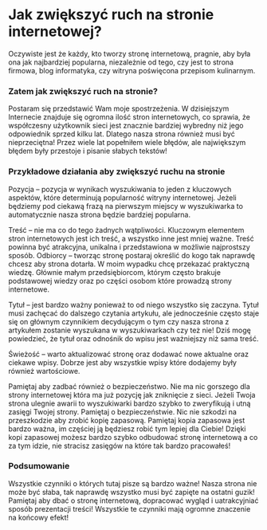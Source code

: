 # Jak zwiększyć ruch na stronie internetowej?
Oczywiste jest że każdy, kto tworzy stronę internetową, pragnie, aby była ona jak najbardziej popularna, niezależnie od tego, czy jest to strona firmowa, blog informatyka, czy witryna poświęcona przepisom kulinarnym.
### Zatem jak zwiększyć ruch na stronie?
Postaram się przedstawić Wam moje spostrzeżenia. W dzisiejszym Internecie znajduje się ogromna ilość stron internetowych, co sprawia, że współczesny użytkownik sieci jest znacznie bardziej wybredny niż jego odpowiednik sprzed kilku lat. Dlatego nasza strona również musi być nieprzeciętna! Przez wiele lat popełniłem wiele błędów, ale największym błędem były przestoje i pisanie słabych tekstów!
### Przykładowe działania aby zwiększyć ruchu na stronie
Pozycja – pozycja w wynikach wyszukiwania to jeden z kluczowych aspektów, które determinują popularność witryny internetowej. Jeżeli będziemy pod ciekawą frazą na pierwszym miejscy w wyszukiwarka to automatycznie nasza strona będzie bardziej popularna.

Treść – nie ma co do tego żadnych wątpliwości. Kluczowym elementem stron internetowych jest ich treść, a wszystko inne jest mniej ważne. Treść powinna być atrakcyjna, unikalna i przedstawiona w możliwie najprostszy sposób.
Odbiorcy – tworząc stronę postaraj określić do kogo tak naprawdę chcesz aby strona dotarła. W moim wypadku chcę przekazać praktyczną wiedzę. Głównie małym przedsiębiorcom, którym często brakuje podstawowej wiedzy oraz po części osobom które prowadzą strony internetowe.

Tytuł – jest bardzo ważny ponieważ to od niego wszystko się zaczyna. Tytuł musi zachęcać do dalszego czytania artykułu, ale jednocześnie często staje się on głównym czynnikiem decydującym o tym czy nasza strona z artykułem zostanie wyszukana w wyszukiwarkach czy też nie! Dziś mogę powiedzieć, że tytuł oraz odnośnik do wpisu jest ważniejszy niż sama treść.

Świeżość – warto aktualizować stronę oraz dodawać nowe aktualne oraz ciekawe wpisy. Dobrze jest aby wszystkie wpisy które dodajemy były również wartościowe.

Pamiętaj aby zadbać również o bezpieczeństwo. Nie ma nic gorszego dla strony internetowej która ma już pozycję jak zniknięcie z sieci. Jeżeli Twoja strona ulegnie awarii to wyszukiwarki bardzo szybko to zweryfikują i utną zasięgi Twojej strony. Pamiętaj o bezpieczeństwie. Nic nie szkodzi na przeszkodzie aby zrobić kopię zapasową. Pamiętaj kopia zapasowa jest bardzo ważna, im częściej ją będziesz robić tym lepiej dla Ciebie! Dzięki kopi zapasowej możesz bardzo szybko odbudować stronę internetową a co za tym idzie, nie stracisz zasięgów na które tak bardzo pracowałeś!

### Podsumowanie

Wszystkie czynniki o których tutaj pisze są bardzo ważne! Nasza strona nie może być słaba, tak naprawdę wszystko musi być zapięte na ostatni guzik! Pamiętaj aby dbać o stronę internetową, dopracować wygląd i uatrakcyjniać sposób prezentacji treści! Wszystkie te czynniki mają ogromne znaczenie na końcowy efekt!
